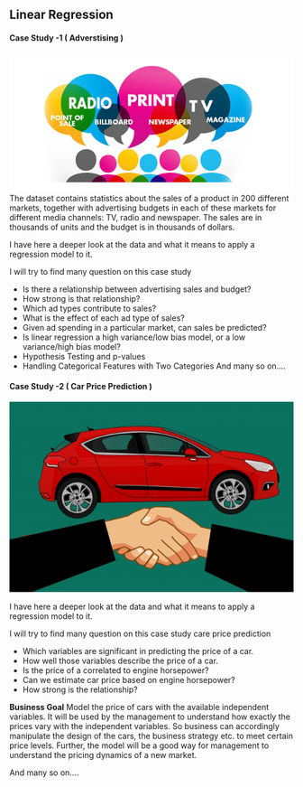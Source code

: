 ## Linear Regression 

#### Case Study -1 ( Adverstising )


![image.png](image/Case_study_1.png)
The dataset contains statistics about the sales of a product in 200 different markets, together with advertising budgets in each of these markets for different media channels: TV, radio and newspaper. The sales are in thousands of units and the budget is in thousands of dollars.

I have here a deeper look at the data and what it means to apply a regression model to it.

I will try to find many question on this case study 
* Is there a relationship between advertising sales and budget?
* How strong is that relationship?
* Which ad types contribute to sales?
* What is the effect of each ad type of sales?
* Given ad spending in a particular market, can sales be predicted?
* Is linear regression a high variance/low bias model, or a low variance/high bias model?
* Hypothesis Testing and p-values
* Handling Categorical Features with Two Categories
And many so on....

#### Case Study -2 ( Car Price Prediction )


![image.png](image/buying-new-car.jpg)
<br>

I have here a deeper look at the data and what it means to apply a regression model to it.

I will try to find many question on this case study care price prediction
* Which variables are significant in predicting the price of a car.
* How well those variables describe the price of a car.
* Is the price of a correlated to engine horsepower?
* Can we estimate car price based on engine horsepower?
* How strong is the relationship?

__Business Goal__
Model the price of cars with the available independent variables. It will be used by the management to understand how exactly the prices vary with the independent variables. So business can accordingly manipulate the design of the cars, the business strategy etc. to meet certain price levels. Further, the model will be a good way for management to understand the pricing dynamics of a new market.

And many so on....

